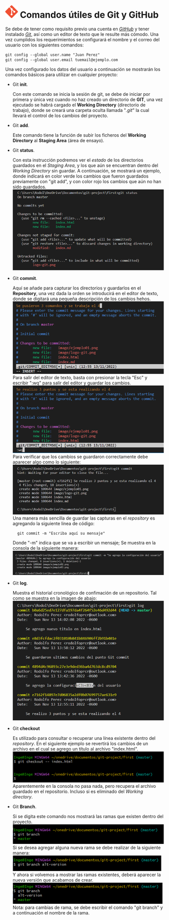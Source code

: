 # <img src="image/logo-git.png" alt="Logo Git" width="40px"> Comandos útiles de Git y GitHub

Se debe de tener como requisito previo una cuenta en *[GitHub](https://github.com/)* y tener instalado *[Git](https://git-scm.com/download/win)*, así como un editor de texto que le resulte más cómodo. Una vez cumplidos los requerimientos se configurará el nombre y el correo del usuario con los siguientes comandos:

    git config --global user.name "Juan Perez"
    git config --global user.email tuemail@ejemplo.com

Una vez configurado los datos del usuario a continuación se mostrarán los comandos básicos para utilizar en cualquier proyecto: 

* Git **init**.

    Con este comando se inicia la sesión de git, se debe de iniciar por primera y única vez cuando no haz creado un directorio de **GIT**, una vez ejecutado se habrá cargado el **Working Directory** (directorio de trabajo), donde se creará una carpeta oculta llamada "*.git*" la cual llevará el control de los cambios del proyecto.

* Git **add**.

    Este comando tiene la función de subir los ficheros del **Working Directory** al **Staging Area** (área de ensayo).

* Git **status**.
    
    Con esta instrucción podremos ver el *estado* de los directorios guardados en el *Staging Area*, y los que aún se encuentran dentro del *Working Directory* sin guardar. A continuación, se mostrará un ejemplo, donde indicará en color verde los cambios que fueron guardados previamente con "git add", y con color rojo los cambios que aún no han sido guardados. 
    ![Ejemplo 1](image/ejemplo01.png)

* Git **commit**.

    Aquí se añade para capturar los directorios y guardarlos en el **Repository**, una vez dada la orden se introducirá en el editor de texto, donde se digitará una pequeña descripción de los cambios hehos.
    ![Ejemplo 2](image/ejemplo02.png)
    Para salir del editor de texto, basta con presionar la tecla "Esc" y escribir ":wq" para salir del editor y guardar los cambios.
    ![Ejemplo 3](image/ejemplo03.png)
    Para verificar que los cambios se guardaron correctamente debe aparecer algo como lo siguiente:
    ![Ejemplo 4](image/ejemplo04.png)
    Una manera más sencilla de guardar las capturas en el *repository* es agregando la siguiente linea de código:

        git commit -m "Escriba aquí su mensaje"
    
    Donde "-m" indica que se va a escribir un mensaje; Se muestra en la consola de la siguiente manera:
    ![Ejemplo05](image/ejemplo05.png)

* Git **log**.
    
    Muestra el historial cronológico de confimación de un repositorio. Tal como se muestra en la imagen de abajo:
    ![Ejemplo 6](image/ejemplo06.png)

* Git **checkout**
    
    Es utilizado para  consultar o recuperar una línea existente dentro del *repository*. En el siguiente ejemplo se revertirá los cambios de un archivo en el cual se agrego un título al archivo "index.html".
    ![Ejemplo 7](image/ejemplo07.png)
    Aparentemente en la consola no pasa nada, pero recupera el archivo guardado en el repositorio. Incluso si es eliminado del *Working directory*.
    
* Git **Branch**.

    Si se digita este comando nos mostrará las ramas que existen dentro del proyecto.
    ![Ejemplo 8](image/ejemplo08.png)
    Si se desea agregar alguna nueva rama se debe realizar de la siguiente manera:
    ![Ejemplo 9](image/ejemplo09.png)
    Y ahora si volvemos a mostrar las ramas existentes, deberá aparecer la nueva versión que acabamos de crear.
    ![Ejemplo 10](image/ejemplo10.png)
    Nota: para cambias de rama, se debe escribir el comando "git branch" y a continuación el nombre de la rama.

